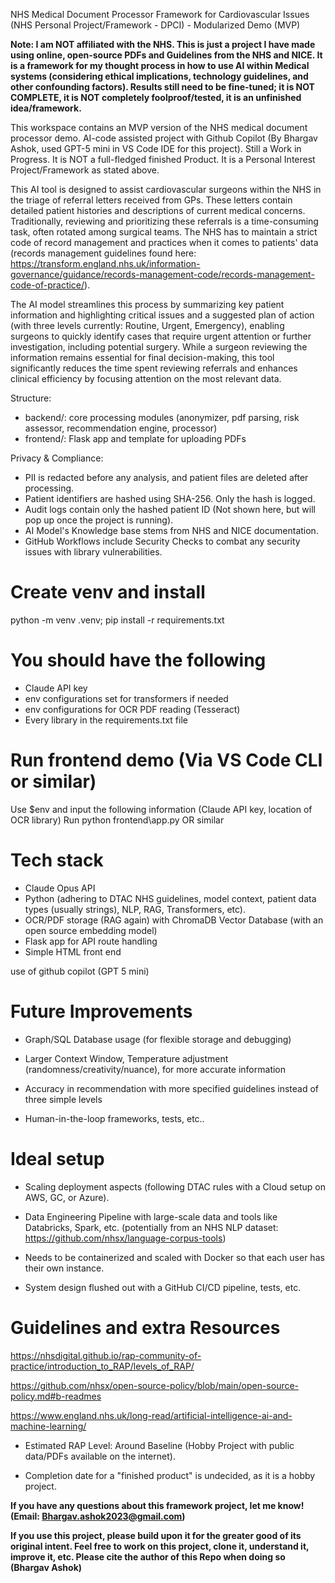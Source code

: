 NHS Medical Document Processor Framework for Cardiovascular Issues (NHS Personal Project/Framework  - DPCI) - Modularized Demo (MVP) 

**Note: I am NOT affiliated with the NHS. This is just a project I have made using online, open-source PDFs and Guidelines from the NHS and NICE. It is a framework for my thought process in how to use AI within Medical systems (considering ethical implications, technology guidelines, and other confounding factors). Results still need to be fine-tuned; it is NOT COMPLETE, it is NOT completely foolproof/tested, it is an unfinished idea/framework.**

This workspace contains an MVP version of the NHS medical document processor demo. AI-code assisted project with Github Copilot (By Bhargav Ashok, used GPT-5 mini in VS Code IDE for this project). Still a Work in Progress. It is NOT a full-fledged finished Product. It is a Personal Interest Project/Framework as stated above.


This AI tool is designed to assist cardiovascular surgeons within the NHS in the triage of referral letters received from GPs. These letters contain detailed patient histories and descriptions of current medical concerns. Traditionally, reviewing and prioritizing these referrals is a time-consuming task, often rotated among surgical teams. The NHS has to maintain a strict code of record management and practices when it comes to patients' data (records management guidelines found here: https://transform.england.nhs.uk/information-governance/guidance/records-management-code/records-management-code-of-practice/).

The AI model streamlines this process by summarizing key patient information and highlighting critical issues and a suggested plan of action (with three levels currently: Routine, Urgent, Emergency), enabling surgeons to quickly identify cases that require urgent attention or further investigation, including potential surgery. While a surgeon reviewing the information remains essential for final decision-making, this tool significantly reduces the time spent reviewing referrals and enhances clinical efficiency by focusing attention on the most relevant data.

Structure:
- backend/: core processing modules (anonymizer, pdf parsing, risk assessor, recommendation engine, processor)
- frontend/: Flask app and template for uploading PDFs

Privacy & Compliance:
- PII is redacted before any analysis, and patient files are deleted after processing.
- Patient identifiers are hashed using SHA-256. Only the hash is logged.
- Audit logs contain only the hashed patient ID (Not shown here, but will pop up once the project is running).
- AI Model's Knowledge base stems from NHS and NICE documentation.
- GitHub Workflows include Security Checks to combat any security issues with library vulnerabilities. 

# Create venv and install
python -m venv .venv; pip install -r requirements.txt

# You should have the following 

- Claude API key
- env configurations set for transformers if needed
- env configurations for OCR PDF reading (Tesseract)
- Every library in the requirements.txt file

# Run frontend demo (Via VS Code CLI or similar)
Use $env and input the following information (Claude API key, location of OCR library)
Run python frontend\app.py OR similar 


# Tech stack

- Claude Opus API
- Python (adhering to DTAC NHS guidelines, model context, patient data types (usually strings), NLP, RAG, Transformers, etc).
- OCR/PDF storage (RAG again) with ChromaDB Vector Database (with an open source embedding model)
- Flask app for API route handling
- Simple HTML front end

use of github copilot (GPT 5 mini)

# Future Improvements

- Graph/SQL Database usage (for flexible storage and debugging)

- Larger Context Window, Temperature adjustment (randomness/creativity/nuance), for more accurate information

- Accuracy in recommendation with more specified guidelines instead of three simple levels

- Human-in-the-loop frameworks, tests, etc..

# Ideal setup

- Scaling deployment aspects (following DTAC rules with a Cloud setup on AWS, GC, or Azure).

- Data Engineering Pipeline with large-scale data and tools like Databricks, Spark, etc. (potentially from an NHS NLP dataset: https://github.com/nhsx/language-corpus-tools)

- Needs to be containerized and scaled with Docker so that each user has their own instance. 

- System design flushed out with a GitHub CI/CD pipeline, tests, etc.


# Guidelines and extra Resources

https://nhsdigital.github.io/rap-community-of-practice/introduction_to_RAP/levels_of_RAP/

https://github.com/nhsx/open-source-policy/blob/main/open-source-policy.md#b-readmes

https://www.england.nhs.uk/long-read/artificial-intelligence-ai-and-machine-learning/

- Estimated RAP Level: Around Baseline (Hobby Project with public data/PDFs available on the internet).

- Completion date for a "finished product" is undecided, as it is a hobby project.


**If you have any questions about this framework project, let me know! (Email: Bhargav.ashok2023@gmail.com)**

**If you use this project, please build upon it for the greater good of its original intent. Feel free to work on this project, clone it, understand it, improve it, etc. Please cite the author of this Repo when doing so (Bhargav Ashok)**





